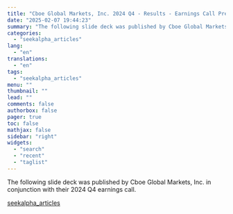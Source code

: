 ```yaml
---
title: "Cboe Global Markets, Inc. 2024 Q4 - Results - Earnings Call Presentation"
date: "2025-02-07 19:44:23"
summary: "The following slide deck was published by Cboe Global Markets, Inc. in conjunction with their 2024 Q4 earnings call."
categories:
  - "seekalpha_articles"
lang:
  - "en"
translations:
  - "en"
tags:
  - "seekalpha_articles"
menu: ""
thumbnail: ""
lead: ""
comments: false
authorbox: false
pager: true
toc: false
mathjax: false
sidebar: "right"
widgets:
  - "search"
  - "recent"
  - "taglist"
---
```


The following slide deck was published by Cboe Global Markets, Inc. in conjunction with their 2024 Q4 earnings call.

[seekalpha_articles](https://seekingalpha.com/article/4756138-cboe-global-markets-inc-2024-q4-results-earnings-call-presentation)

